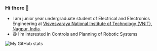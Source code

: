 ### Hi there 👋



- I am junior year undergraduate student of Electrical and Electronics Engineering at [Visvesvaraya National Institute of Technology (VNIT), Nagpur, India](http://vnit.ac.in/).
- 😄 I’m interested in Controls and Planning of Robotic Systems



![My GitHub stats](https://github-readme-stats.vercel.app/api?username=Ayush1285)
